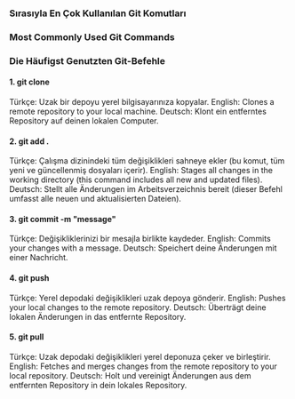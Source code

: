 ### Sırasıyla En Çok Kullanılan Git Komutları

### Most Commonly Used Git Commands

### Die Häufigst Genutzten Git-Befehle

#### 1. git clone

Türkçe: Uzak bir depoyu yerel bilgisayarınıza kopyalar.
English: Clones a remote repository to your local machine.
Deutsch: Klont ein entferntes Repository auf deinen lokalen Computer.

#### 2. git add .

Türkçe: Çalışma dizinindeki tüm değişiklikleri sahneye ekler (bu komut, tüm yeni ve güncellenmiş dosyaları içerir).
English: Stages all changes in the working directory (this command includes all new and updated files).
Deutsch: Stellt alle Änderungen im Arbeitsverzeichnis bereit (dieser Befehl umfasst alle neuen und aktualisierten Dateien).

#### 3. git commit -m "message"

Türkçe: Değişikliklerinizi bir mesajla birlikte kaydeder.
English: Commits your changes with a message.
Deutsch: Speichert deine Änderungen mit einer Nachricht.

#### 4. git push

Türkçe: Yerel depodaki değişiklikleri uzak depoya gönderir.
English: Pushes your local changes to the remote repository.
Deutsch: Überträgt deine lokalen Änderungen in das entfernte Repository.

#### 5. git pull

Türkçe: Uzak depodaki değişiklikleri yerel deponuza çeker ve birleştirir.
English: Fetches and merges changes from the remote repository to your local repository.
Deutsch: Holt und vereinigt Änderungen aus dem entfernten Repository in dein lokales Repository.

